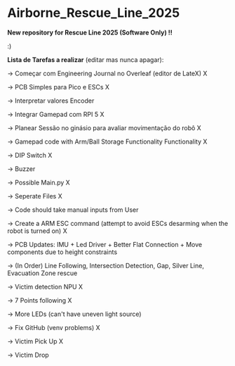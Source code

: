 # Airborne_Rescue_Line_2025

**New repository for Rescue Line 2025 (Software Only) !!**

:)

**Lista de Tarefas a realizar** (editar mas nunca apagar):

-> Começar com Engineering Journal no Overleaf (editor de LateX) X

-> PCB Simples para Pico e ESCs X

-> Interpretar valores Encoder

-> Integrar Gamepad com RPI 5 X

-> Planear Sessão no ginásio para avaliar movimentação do robô X

-> Gamepad code with Arm/Ball Storage Functionality Functionality X

-> DIP Switch X

-> Buzzer

-> Possible Main.py X

-> Seperate Files X

-> Code should take manual inputs from User

-> Create a ARM ESC command (attempt to avoid ESCs desarming when the robot is turned on) X

-> PCB Updates: IMU + Led Driver + Better Flat Connection + Move components due to height constraints

-> (In Order) Line Following, Intersection Detection, Gap, Silver Line, Evacuation Zone rescue

-> Victim detection NPU X

-> 7 Points following X

-> More LEDs (can't have uneven light source)

-> Fix GitHub (venv problems) X

-> Victim Pick Up X

-> Victim Drop
